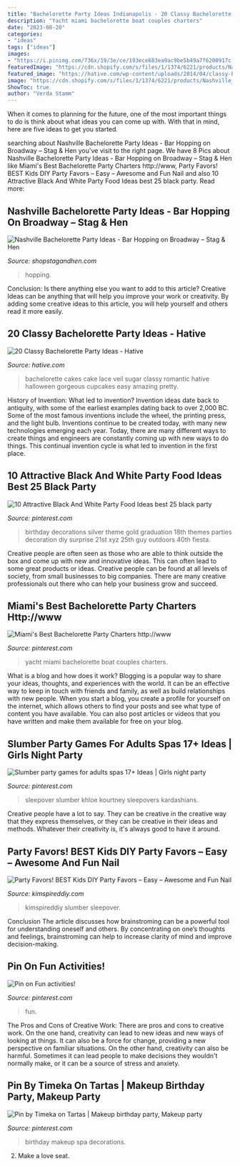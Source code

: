 ```yaml
---
title: "Bachelorette Party Ideas Indianapolis - 20 Classy Bachelorette Party Ideas"
description: "Yacht miami bachelorette boat couples charters"
date: "2023-08-20"
categories:
- "ideas"
tags: ["ideas"]
images:
- "https://i.pinimg.com/736x/19/3e/ce/193ece683ea9ac9be5b49a7f6200917c.jpg"
featuredImage: "https://cdn.shopify.com/s/files/1/1374/6221/products/Nashville_Bachelorette_Party_Ideas_-_Broadway_600x600.jpg?v=1547581127"
featured_image: "https://hative.com/wp-content/uploads/2014/04/classy-bachelorette-party/19-romantic-lace-bachelorette.jpg"
image: "https://cdn.shopify.com/s/files/1/1374/6221/products/Nashville_Bachelorette_Party_Ideas_-_Broadway_600x600.jpg?v=1547581127"
ShowToc: true
author: "Verda Stamm"
---
```



When it comes to planning for the future, one of the most important things to do is think about what ideas you can come up with. With that in mind, here are five ideas to get you started. 

	

		
searching about Nashville Bachelorette Party Ideas - Bar Hopping on Broadway – Stag &amp; Hen you've visit to the right page. We have 8 Pics about Nashville Bachelorette Party Ideas - Bar Hopping on Broadway – Stag &amp; Hen like Miami&#039;s Best Bachelorette Party Charters http://www, Party Favors! BEST Kids DIY Party Favors – Easy – Awesome and Fun Nail and also 10 Attractive Black And White Party Food Ideas best 25 black party. Read more:
		
    
## Nashville Bachelorette Party Ideas - Bar Hopping On Broadway – Stag &amp; Hen

<img loading=lazy src="https://cdn.shopify.com/s/files/1/1374/6221/products/Nashville_Bachelorette_Party_Ideas_-_Broadway_600x600.jpg?v=1547581127" onerror="this.onerror=null;this.src='https://tse1.mm.bing.net/th?id=OIP.0g-UU4JUG2CoRzWDJ7CT2AHaHa&amp;pid=15.1';" alt="Nashville Bachelorette Party Ideas - Bar Hopping on Broadway – Stag &amp; Hen">

_Source: shopstagandhen.com_

>hopping. 

	

Conclusion: Is there anything else you want to add to this article?
Creative Ideas can be anything that will help you improve your work or creativity. By adding some creative ideas to this article, you will help yourself and others read it more easily.

    
## 20 Classy Bachelorette Party Ideas - Hative

<img loading=lazy src="https://hative.com/wp-content/uploads/2014/04/classy-bachelorette-party/19-romantic-lace-bachelorette.jpg" onerror="this.onerror=null;this.src='https://tse1.mm.bing.net/th?id=OIP.ySCVdejvUMNUpIkN7onUrwHaJ4&amp;pid=15.1';" alt="20 Classy Bachelorette Party Ideas - Hative">

_Source: hative.com_

>bachelorette cakes cake lace veil sugar classy romantic hative halloween gorgeous cupcakes easy amazing pretty. 

	

History of Invention: What led to invention?
Invention ideas date back to antiquity, with some of the earliest examples dating back to over 2,000 BC. Some of the most famous inventions include the wheel, the printing press, and the light bulb. Inventions continue to be created today, with many new technologies emerging each year. Today, there are many different ways to create things and engineers are constantly coming up with new ways to do things. This continual invention cycle is what led to invention in the first place.

    
## 10 Attractive Black And White Party Food Ideas Best 25 Black Party

<img loading=lazy src="https://i.pinimg.com/736x/af/74/5c/af745c44cc8fb8a854c4334bef1b4b98.jpg" onerror="this.onerror=null;this.src='https://tse1.mm.bing.net/th?id=OIP.UpHzfb7S4Gy50zwKKToHmAHaLD&amp;pid=15.1';" alt="10 Attractive Black And White Party Food Ideas best 25 black party">

_Source: pinterest.com_

>birthday decorations silver theme gold graduation 18th themes parties decoration diy surprise 21st xyz 25th guy outdoors 40th fiesta. 

	

Creative people are often seen as those who are able to think outside the box and come up with new and innovative ideas. This can often lead to some great products or ideas. Creative people can be found at all levels of society, from small businesses to big companies. There are many creative professionals out there who can help your business grow and succeed.

    
## Miami&#039;s Best Bachelorette Party Charters Http://www

<img loading=lazy src="https://i.pinimg.com/736x/05/e0/d7/05e0d71f9456a0078a8ff2a50f4918e9.jpg" onerror="this.onerror=null;this.src='https://tse2.mm.bing.net/th?id=OIP.gZbr2A3VraaErRkpN0HeZQDMEy&amp;pid=15.1';" alt="Miami&#039;s Best Bachelorette Party Charters http://www">

_Source: pinterest.com_

>yacht miami bachelorette boat couples charters. 

	

What is a blog and how does it work?
Blogging is a popular way to share your ideas, thoughts, and experiences with the world. It can be an effective way to keep in touch with friends and family, as well as build relationships with new people. When you start a blog, you create a profile for yourself on the internet, which allows others to find your posts and see what type of content you have available. You can also post articles or videos that you have written and make them available for free on your blog.

    
## Slumber Party Games For Adults Spas 17+ Ideas | Girls Night Party

<img loading=lazy src="https://i.pinimg.com/736x/19/3e/ce/193ece683ea9ac9be5b49a7f6200917c.jpg" onerror="this.onerror=null;this.src='https://tse1.mm.bing.net/th?id=OIP.fSLGpJD93r3sl_fkfZOrxwAAAA&amp;pid=15.1';" alt="Slumber party games for adults spas 17+ Ideas | Girls night party">

_Source: pinterest.com_

>sleepover slumber khloe kourtney sleepovers kardashians. 

	

Creative people have a lot to say. They can be creative in the creative way that they express themselves, or they can be creative in their ideas and methods. Whatever their creativity is, it's always good to have it around.

    
## Party Favors! BEST Kids DIY Party Favors – Easy – Awesome And Fun Nail

<img loading=lazy src="https://kimspireddiy.com/wp-content/uploads/2020/01/party-favors-nail-polish-1-1.jpg" onerror="this.onerror=null;this.src='https://tse1.mm.bing.net/th?id=OIP.AZlRp_ewqK_VRP9TdGeqiQHaJ4&amp;pid=15.1';" alt="Party Favors! BEST Kids DIY Party Favors – Easy – Awesome and Fun Nail">

_Source: kimspireddiy.com_

>kimspireddiy slumber sleepover. 

	

Conclusion
The article discusses how brainstroming can be a powerful tool for understanding oneself and others. By concentrating on one’s thoughts and feelings, brainstroming can help to increase clarity of mind and improve decision-making.

    
## Pin On Fun Activities!

<img loading=lazy src="https://i.pinimg.com/736x/5c/99/60/5c99607b7fe9433136ca9566302a04b4.jpg" onerror="this.onerror=null;this.src='https://tse1.mm.bing.net/th?id=OIP.2joEuNDKxsiBHlv12os3oQHaJ4&amp;pid=15.1';" alt="Pin on Fun activities!">

_Source: pinterest.com_

>fun. 

	

The Pros and Cons of Creative Work:
There are pros and cons to creative work. On the one hand, creativity can lead to new ideas and new ways of looking at things. It can also be a force for change, providing a new perspective on familiar situations. On the other hand, creativity can also be harmful. Sometimes it can lead people to make decisions they wouldn't normally make, or it can be a source of stress and anxiety.

    
## Pin By Timeka On Tartas | Makeup Birthday Party, Makeup Party

<img loading=lazy src="https://i.pinimg.com/736x/e4/6e/54/e46e54f2b44f58a9a566f3a52302dfcd--make-up-party-party-party.jpg" onerror="this.onerror=null;this.src='https://tse1.mm.bing.net/th?id=OIP.cGJs7GBer8kHyhv1myn2bQHaJ4&amp;pid=15.1';" alt="Pin by Timeka on Tartas | Makeup birthday party, Makeup party">

_Source: pinterest.com_

>birthday makeup spa decorations. 

	

2. Make a love seat.

